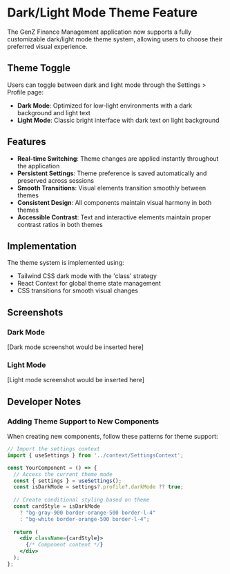 # Dark/Light Mode Theme Feature

The GenZ Finance Management application now supports a fully customizable dark/light mode theme system, allowing users to choose their preferred visual experience.

## Theme Toggle

Users can toggle between dark and light mode through the Settings > Profile page:

- **Dark Mode**: Optimized for low-light environments with a dark background and light text
- **Light Mode**: Classic bright interface with dark text on light background

## Features

- **Real-time Switching**: Theme changes are applied instantly throughout the application
- **Persistent Settings**: Theme preference is saved automatically and preserved across sessions
- **Smooth Transitions**: Visual elements transition smoothly between themes
- **Consistent Design**: All components maintain visual harmony in both themes
- **Accessible Contrast**: Text and interactive elements maintain proper contrast ratios in both themes

## Implementation

The theme system is implemented using:

- Tailwind CSS dark mode with the 'class' strategy
- React Context for global theme state management
- CSS transitions for smooth visual changes

## Screenshots

### Dark Mode
[Dark mode screenshot would be inserted here]

### Light Mode
[Light mode screenshot would be inserted here]

## Developer Notes

### Adding Theme Support to New Components

When creating new components, follow these patterns for theme support:

```jsx
// Import the settings context
import { useSettings } from '../context/SettingsContext';

const YourComponent = () => {
  // Access the current theme mode
  const { settings } = useSettings();
  const isDarkMode = settings?.profile?.darkMode ?? true;
  
  // Create conditional styling based on theme
  const cardStyle = isDarkMode 
    ? "bg-gray-900 border-orange-500 border-l-4" 
    : "bg-white border-orange-500 border-l-4";
  
  return (
    <div className={cardStyle}>
      {/* Component content */}
    </div>
  );
};
``` 